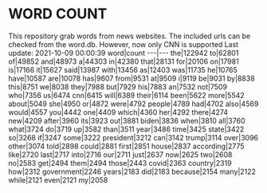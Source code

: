 # WORD COUNT
This repository grab words from news websites. The included urls can be checked from the word.db.
However, now only CNN is supported
Last update: 2021-10-09 00:00:39
word|count
---|---
the|122942
to|62801
of|49852
and|48973
a|44303
in|42380
that|28131
for|20106
on|17981
is|17166
it|15627
said|13987
with|13456
as|12403
was|11735
he|10765
have|10587
are|10078
has|9607
from|9531
at|9509
i|9119
be|9031
by|8838
this|8751
we|8038
they|7988
but|7929
his|7883
an|7532
not|7509
who|7356
us|6474
cnn|6415
will|6389
their|6114
been|5622
more|5542
about|5049
she|4950
or|4872
were|4792
people|4789
had|4702
also|4569
would|4557
you|4442
one|4409
which|4360
her|4292
there|4274
new|4209
after|3960
its|3923
out|3881
biden|3836
when|3810
all|3760
what|3724
do|3719
up|3582
than|3511
year|3486
time|3425
state|3422
so|3268
if|3247
some|3222
president|3212
can|3142
trump|3114
over|3096
other|3074
told|2898
could|2881
first|2851
house|2837
according|2775
like|2720
last|2717
into|2716
our|2711
just|2637
now|2625
two|2608
no|2583
get|2494
them|2494
those|2443
covid|2363
country|2319
how|2312
government|2246
years|2183
did|2183
because|2154
many|2122
while|2121
even|2121
my|2058

